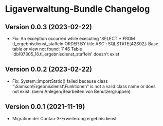 # Ligaverwaltung-Bundle Changelog

## Version 0.0.3 (2023-02-22)

* Fix: An exception occurred while executing 'SELECT * FROM tl_ergebnisdienst_staffeln ORDER BY title ASC': SQLSTATE[42S02]: Base table or view not found: 1146 Table 'db107305_16.tl_ergebnisdienst_staffeln' doesn't exist

## Version 0.0.2 (2023-02-22)

* Fix: System::importStatic() failed because class "\Samson\Ergebnisdienst\Funktionen" is not a valid class name or does not exist. (beim Anlegen/Bearbeiten von Benutzergruppen)

## Version 0.0.1 (2021-11-19)

* Migration der Contao-3-Erweiterung ergebnisdienst
